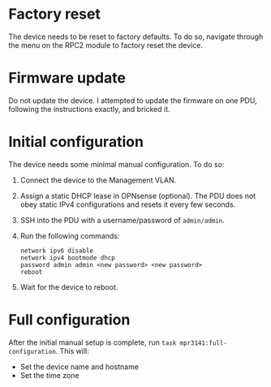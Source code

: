 # Factory reset

The device needs to be reset to factory defaults. To do so, navigate through the menu on the RPC2 module to factory reset the device.

# Firmware update

Do not update the device. I attempted to update the firmware on one PDU, following the instructions exactly, and bricked it.

# Initial configuration

The device needs some minimal manual configuration. To do so:

1. Connect the device to the Management VLAN.
2. Assign a static DHCP lease in OPNsense (optional). The PDU does not obey static IPv4 configurations and resets it every few seconds.
3. SSH into the PDU with a username/password of `admin/admin`.
4. Run the following commands:

    ```shell
    network ipv6 disable
    network ipv4 bootmode dhcp
    password admin admin <new password> <new password>
    reboot
    ```
5. Wait for the device to reboot.

# Full configuration

After the initial manual setup is complete, run `task mpr3141:full-configuration`. This will:
* Set the device name and hostname
* Set the time zone

<!-- TODO SNMP -->
